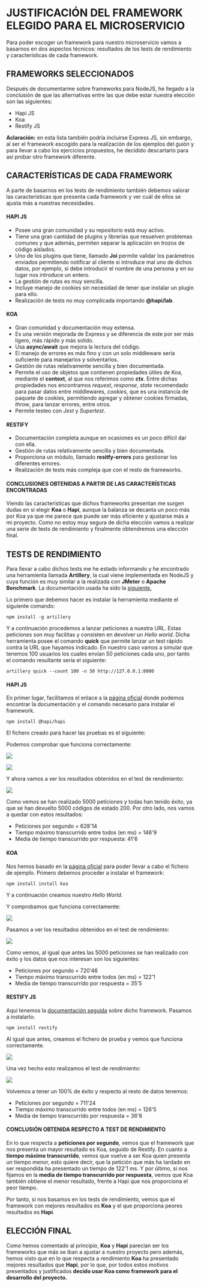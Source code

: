 # JUSTIFICACIÓN DEL FRAMEWORK ELEGIDO PARA EL MICROSERVICIO
Para poder escoger un framework para nuestro microservicio vamos a basarnos en dos aspectos técnicos: resultados de los tests de rendimiento y características de cada framework.

## FRAMEWORKS SELECCIONADOS
Después de documentarme sobre frameworks para NodeJS, he llegado a la conclusión de que las alternativas entre las que debe estar nuestra elección son las siguientes:
- Hapi JS
- Koa
- Restify JS

**Aclaración:** en esta lista también podría incluirse Express JS, sin embargo, al ser el framework escogido para la realización de los ejemplos del guión y para llevar a cabo los ejercicios propuestos, he decidido descartarlo para así probar otro framework diferente.

## CARACTERÍSTICAS DE CADA FRAMEWORK
A parte de basarnos en los tests de rendimiento también debemos valorar las características que presenta cada framework y ver cuál de ellos se ajusta más a nuestras necesidades.
#### HAPI JS
- Posee una gran comunidad y su repositorio está muy activo.
- Tiene una gran cantidad de plugins y librerías que resuelven problemas comunes y que además, permiten separar la aplicación en trozos de código aislados.
- Uno de los plugins que tiene, llamado **Joi** permite validar los parámetros enviados permitiendo notificar al cliente si introduce mal uno de dichos datos, por ejemplo, si debe introducir el nombre de una persona y en su lugar nos introduce un entero.
- La gestión de rutas es muy sencilla.
- Incluye manejo de cookies sin necesidad de tener que instalar un plugin para ello.
- Realización de tests no muy complicada importando **@hapi/lab**.

#### KOA
- Gran comunidad y documentación muy extensa.
- Es una versión mejorada de Express y se diferencia de este por ser más ligero, más rápido y más solido.
- Usa **async/await** que mejora la lectura del código.
- El manejo de errores es más fino y con un solo middleware sería suficiente para manejarlos y solventarlos.
- Gestión de rutas relativamente sencilla y bien documentada.
- Permite el uso de objetos que contienen propiedades útiles de Koa, mediante el **context**, al que nos referimos como **ctx**. Entre dichas propiedades nos encontramos *request*, *response*, *state* recomendado para pasar datos entre middlewares, *cookies*, que es una instancia de paquete de cookies, permitiendo agregar y obtener cookies firmadas, *throw*, para lanzar errores, entre otros.
- Permite testeo con *Jest* y *Supertest*.

#### RESTIFY
- Documentación completa aunque en ocasiones es un poco difícil dar con ella.
- Gestión de rutas relativamente sencilla y bien documentada.
- Proporciona un módulo, llamado **resitfy-errors** para gestionar los diferentes errores.
- Realización de tests más compleja que con el resto de frameworks.

#### CONCLUSIONES OBTENIDAS A PARTIR DE LAS CARACTERÍSTICAS ENCONTRADAS
Viendo las características que dichos frameworks presentan me surgen dudas en si elegir **Koa** o **Hapi**, aunque la balanza se decanta un poco más por Koa ya que me parece que puede ser más eficiente y ajustarse más a mi proyecto.
Como no estoy muy segura de dicha elección vamos a realizar una serie de tests de rendimiento y finalmente obtendremos una elección final.

## TESTS DE RENDIMIENTO
Para llevar a cabo dichos tests me he estado informando y he encontrado una herramienta llamada **Artillery**, la cual viene implementada en NodeJS y cuya función es muy similar a la realizada con **JMeter** o **Apache Benchmark**. La documentación usada ha sido la [siguiente.](https://www.adictosaltrabajo.com/2018/02/22/tests-de-rendimiento-con-artillery/)

Lo primero que debemos hacer es instalar la herramienta mediante el siguiente comando:
~~~
npm install -g artillery
~~~

Y a continuación procedemos a lanzar peticiones a nuestra URL. Estas peticiones son muy facilitas y consisten en devolver un *Hello world*.
Dicha herramienta posee el comando **quick** que permite lanzar un test rápido contra la URL que hayamos indicado. En nuestro caso vamos a simular que tenemos 100 usuarios los cuales envían 50 peticiones cada uno, por tanto el comando resultante sería el siguiente:
~~~
artillery quick --count 100 -n 50 http://127.0.0.1:8080
~~~

#### HAPI JS
En primer lugar, facilitamos el enlace a la [página oficial](https://hapi.dev/) donde podemos encontrar la documentación y el comando necesario para instalar el framework.
~~~
npm install @hapi/hapi
~~~

El fichero creado para hacer las pruebas es el siguiente:


Podemos comprobar que funciona correctamente:

![](../imagenes/hapi-running.png)

![](../imagenes/hello-hapi.png)

Y ahora vamos a ver los resultados obtenidos en el test de rendimiento:

![](../imagenes/artillery-hapi.png)

Como vemos se han realizado 5000 peticiones y todas han tenido éxito, ya que se han devuelto 5000 códigos de estado 200. Por otro lado, nos vamos a quedar con estos resultados:
- Peticiones por segundo = 628'14
- Tiempo máximo transcurrido entre todos (en ms) = 146'9
- Media de tiempo transcurrido por respuesta: 41'6

#### KOA
Nos hemos basado en la [página oficial](https://koajs.com/) para poder llevar a cabo el fichero de ejemplo.
Primero debemos proceder a instalar el framework:
~~~
npm install install koa
~~~

Y a continuación creamos nuestro *Hello World*.

[](../imagenes/prueba-koa.png)

Y comprobamos que funciona correctamente:

![](../imagenes/hello-koa.png)

Pasamos a ver los resultados obtenidos en el test de rendimiento:

![](../imagenes/artillery-koa.png)

Como vemos, al igual que antes las 5000 peticiones se han realizado con éxito y los datos que nos interesan son los siguientes:
- Peticiones por segundo = 720'46
- Tiempo máximo transcurrido entre todos (en ms) = 122'1
- Media de tiempo transcurrido por respuesta = 35'5


#### RESTIFY JS
Aquí tenemos la [documentación seguida](https://www.npmjs.com/package/restify) sobre dicho framework. Pasamos a instalarlo:
~~~
npm install restify
~~~

Al igual que antes, creamos el fichero de prueba y vemos que funciona correctamente.
[](../imagenes/prueba-restify.png)

![](../imagenes/hello-restify.png)

Una vez hecho esto realizamos el test de rendimiento:

![](../imagenes/artillery-restify.png)

Volvemos a tener un 100% de éxito y respecto al resto de datos tenemos:
- Peticiones por segundo = 711'24
- Tiempo máximo transcurrido entre todos (en ms) = 126'5
- Media de tiempo transcurrido por respuesta = 36'8

#### CONCLUSIÓN OBTENIDA RESPECTO A TEST DE RENDIMIENTO
En lo que respecta a **peticiones por segundo**, vemos que el framework que nos presenta un mayor resultado es Koa, seguido de Restify.
En cuanto a **tiempo máximo transcurrido**, vemos que vuelve a ser Koa quien presenta un tiempo menor, esto quiere decir, que la petición que más ha tardado en ser respondida ha presentado un tiempo de 122'1 ms.
Y por último, si nos fijamos en la **media de tiempo transcurrido por respuesta**, vemos que Koa también obtiene el menor resultado, frente a Hapi que nos proporciona el peor tiempo.

Por tanto, si nos basamos en los tests de rendimiento, vemos que el framework con mejores resultados es **Koa** y el que proporciona peores resultados es **Hapi**.

## ELECCIÓN FINAL
Como hemos comentado al principio, **Koa** y **Hapi** parecían ser los frameworks que más se iban a ajustar a nuestro proyecto pero además, hemos visto que en lo que respecta a rendimiento **Koa** ha presentado mejores resultados que **Hapi**, por lo que, por todos estos motivos presentados y justificados **decido usar Koa como framework para el desarrollo del proyecto.**
